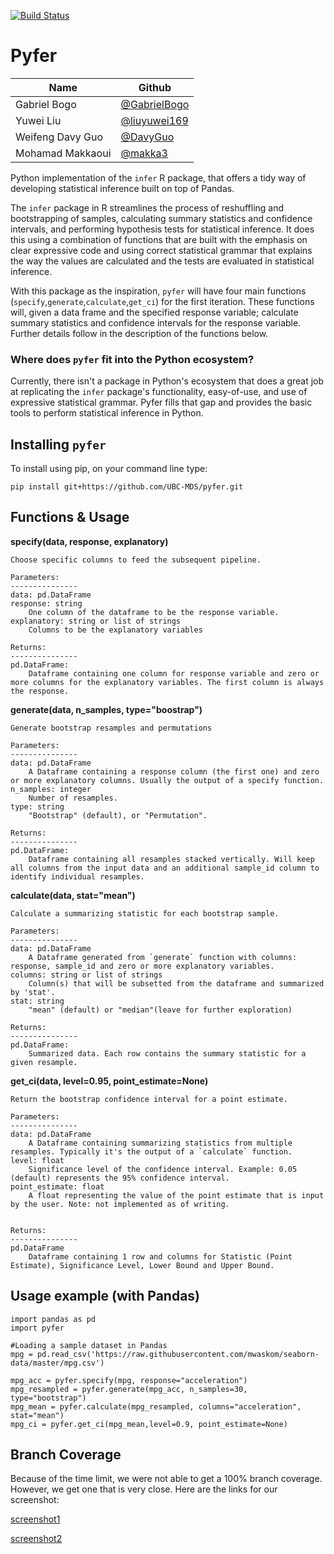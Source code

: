 [![Build Status](https://travis-ci.org/UBC-MDS/pyfer.svg?branch=master)](https://travis-ci.org/UBC-MDS/pyfer)

# Pyfer


|Name |Github |
|-|-|
|Gabriel Bogo|[@GabrielBogo](https://github.com/GabrielBogo)|
|Yuwei Liu |[@liuyuwei169](https://github.com/liuyuwei169)|
|Weifeng Davy Guo |[@DavyGuo](https://github.com/DavyGuo)|
|Mohamad Makkaoui |[@makka3](https://github.com/makka3)|


Python implementation of the `infer` R package, that offers a tidy way of developing statistical inference built on top of Pandas.

The `infer` package in R streamlines the process of reshuffling and bootstrapping of samples, calculating summary statistics and confidence intervals, and performing hypothesis tests for statistical inference. It does this using a combination of functions that are built with the emphasis on clear expressive code and using correct statistical grammar that explains the way the values are calculated and the tests are evaluated in statistical inference.

With this package as the inspiration, `pyfer` will have four main functions (`specify`,`generate`,`calculate`,`get_ci`) for the first iteration. These functions will, given a data frame and the specified response variable; calculate summary statistics and confidence intervals for the response variable. Further details follow in the description of the functions below.

### Where does `pyfer` fit into the Python ecosystem?

Currently, there isn't a package in Python's ecosystem that does a great job at replicating the `infer` package's functionality, easy-of-use, and use of expressive statistical grammar. Pyfer fills that gap and provides the basic tools to perform statistical inference in Python.

## Installing `pyfer`

To install using pip, on your command line type:

`pip install git+https://github.com/UBC-MDS/pyfer.git`

## Functions & Usage

**specify(data, response, explanatory)**  


    Choose specific columns to feed the subsequent pipeline.

    Parameters:
    ---------------
    data: pd.DataFrame
    response: string
        One column of the dataframe to be the response variable.
    explanatory: string or list of strings
        Columns to be the explanatory variables

    Returns:
    ---------------
    pd.DataFrame:
        Dataframe containing one column for response variable and zero or more columns for the explanatory variables. The first column is always the response.


**generate(data, n_samples, type="boostrap")**  


    Generate bootstrap resamples and permutations

    Parameters:
    ---------------
    data: pd.DataFrame
        A Dataframe containing a response column (the first one) and zero or more explanatory columns. Usually the output of a specify function.
    n_samples: integer
        Number of resamples.
    type: string
        "Bootstrap" (default), or "Permutation".

    Returns:
    ---------------
    pd.DataFrame:
        Dataframe containing all resamples stacked vertically. Will keep all columns from the input data and an additional sample_id column to identify individual resamples.


**calculate(data, stat="mean")**  


    Calculate a summarizing statistic for each bootstrap sample.

    Parameters:
    ---------------
    data: pd.DataFrame
        A Dataframe generated from `generate` function with columns: response, sample_id and zero or more explanatory variables.
    columns: string or list of strings
        Column(s) that will be subsetted from the dataframe and summarized by 'stat'.
    stat: string
        "mean" (default) or "median"(leave for further exploration)

    Returns:
    ---------------
    pd.DataFrame:
        Summarized data. Each row contains the summary statistic for a given resample.


**get_ci(data, level=0.95, point_estimate=None)**  


    Return the bootstrap confidence interval for a point estimate.

    Parameters:
    ---------------
    data: pd.DataFrame
        A Dataframe containing summarizing statistics from multiple resamples. Typically it's the output of a `calculate` function.
    level: float
        Significance level of the confidence interval. Example: 0.05 (default) represents the 95% confidence interval.
	point_estimate: float
		A float representing the value of the point estimate that is input by the user. Note: not implemented as of writing.


    Returns:
    ---------------
    pd.DataFrame
        Dataframe containing 1 row and columns for Statistic (Point Estimate), Significance Level, Lower Bound and Upper Bound.


## Usage example (with Pandas)

```
import pandas as pd
import pyfer

#Loading a sample dataset in Pandas
mpg = pd.read_csv('https://raw.githubusercontent.com/mwaskom/seaborn-data/master/mpg.csv')

mpg_acc = pyfer.specify(mpg, response="acceleration")
mpg_resampled = pyfer.generate(mpg_acc, n_samples=30, type="bootstrap")
mpg_mean = pyfer.calculate(mpg_resampled, columns="acceleration", stat="mean")
mpg_ci = pyfer.get_ci(mpg_mean,level=0.9, point_estimate=None)
```

## Branch Coverage

Because of the time limit, we were not able to get a 100% branch coverage. However, we get one that is very close. Here are the links for our screenshot:

[screenshot1](https://github.com/UBC-MDS/pyfer/blob/img/img/coverage.png)

[screenshot2](https://github.com/UBC-MDS/pyfer/blob/img/img/coverage2.png)
